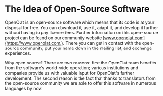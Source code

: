 # The Idea of Open-Source Software

OpenOlat is an open-source software which means that its code is at your
disposal for free. You can download it, use it, adapt it, and develop it
further without having to pay license fees. Further information on this open-
source project can be found on our community website
[www.openolat.com](https://www.openolat.com/). There you can get in contact with
the open-source community, put your name down in the mailing list, and
exchange experiences.

Why open source? There are two reasons: first the OpenOlat team benefits from
the software's world-wide operation; various institutions and companies
provide us with valuable input for OpenOlat's further development. The second
reason is the fact that thanks to translators from the open-source community
we are able to offer this software in numerous languages by now.

